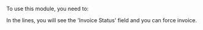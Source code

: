 To use this module, you need to:

In the lines, you will see the 'Invoice Status' field and you can force
invoice.
